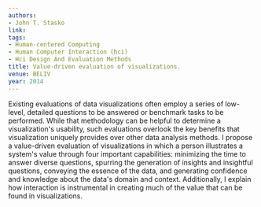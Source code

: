 ```yaml
---
authors:
- John T. Stasko
link:
tags:
- Human-centered Computing
- Human Computer Interaction (hci)
- Hci Design And Evaluation Methods
title: Value-driven evaluation of visualizations.
venue: BELIV
year: 2014
---
```

Existing evaluations of data visualizations often employ a series of low-level, detailed questions to be answered or benchmark tasks to be performed. While that methodology can be helpful to determine a visualization's usability, such evaluations overlook the key benefits that visualization uniquely provides over other data analysis methods. I propose a value-driven evaluation of visualizations in which a person illustrates a system's value through four important capabilities: minimizing the time to answer diverse questions, spurring the generation of insights and insightful questions, conveying the essence of the data, and generating confidence and knowledge about the data's domain and context. Additionally, I explain how interaction is instrumental in creating much of the value that can be found in visualizations.